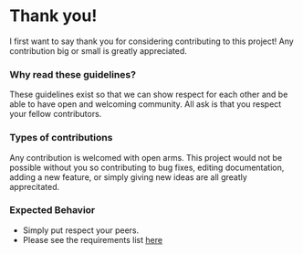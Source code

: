 # Thank you!
I first want to say thank you for considering contributing to this project! Any contribution big or small is greatly appreciated.

### Why read these guidelines?
These guidelines exist so that we can show respect for each other and be able to have open and welcoming community. All ask is that you respect your fellow contributors.

### Types of contributions
Any contribution is welcomed with open arms. This project would not be possible without you so contributing to bug fixes, editing documentation, adding a new feature, or simply giving new ideas are all greatly apprecitated.

### Expected Behavior
* Simply put respect your peers. 
* Please see the requirements list [here](README.md)
